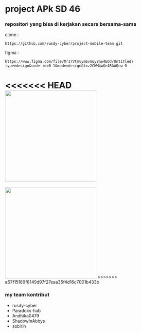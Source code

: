 # project APk SD 46
### repositori yang bisa di kerjakan secara bersama-sama
clone :
```
https://github.com/rusdy-cyber/project-mobile-team.git
```
figma :
```
https://www.figma.com/file/MrI7Vtmvym6vmuy8no4EOd/Untitled?type=design&node-id=0-1&mode=design&t=z2CWM4wQe4RAAQnw-0
```
<<<<<<< HEAD
<img src="https://github.com/rusdy-cyber/project-mobile-team/blob/main/figma/mobile2.gif" width="300px">
=======
<img src="https://github.com/rusdy-cyber/project-mobile-team/blob/main/figma/mobile1.gif" width="300px">
>>>>>>> a67f15189f8149d97f27eaa35f4d16c7001b433b

### my team kontribut
 - rusdy-cyber
 - Paradoks-hub
 - Andhika0479
 - ShadowInAbbys
 - sobirin
